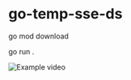 # go-temp-sse-ds

go mod download

go run .

![Example video](https://github.com/user-attachments/assets/f9c983b4-4638-46d7-8732-a0fb29798266)
